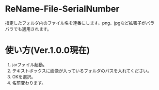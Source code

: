 # ReName-File-SerialNumber
指定したフォルダ内のファイル名を連番にします。png、jpgなど拡張子がバラバラでも適用されます。
# 使い方(Ver.1.0.0現在)
1. jarファイル起動。
1. テキストボックスに画像が入っているフォルダのパスを入れてください。
1. OKを選択。
1. 名前変わります。
